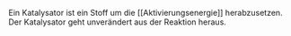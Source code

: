 
Ein Katalysator ist ein Stoff um die [[Aktivierungsenergie]] herabzusetzen. Der Katalysator geht unverändert aus der Reaktion heraus.